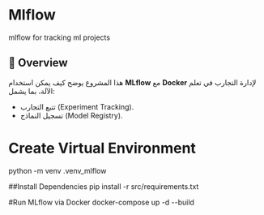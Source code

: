# Mlflow
mlflow for tracking ml projects
## 📌 Overview
هذا المشروع يوضح كيف يمكن استخدام **MLflow** مع **Docker** لإدارة التجارب في تعلم الآلة، بما يشمل:
- تتبع التجارب (Experiment Tracking).
- تسجيل النماذج (Model Registry).
# Create Virtual Environment
  
python -m venv .venv_mlflow

##Install Dependencies
pip install -r src/requirements.txt


#Run MLflow via Docker
docker-compose up -d --build



